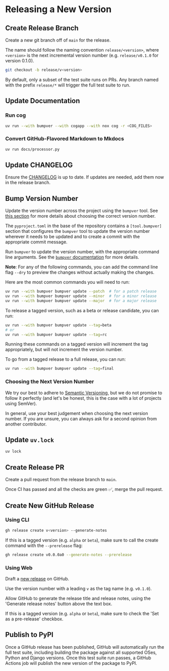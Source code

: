 # Releasing a New Version

## Create Release Branch

Create a new git branch off of `main` for the release.

The name should follow the naming convention `release/<version>`, where `<version>` is the next incremental version number (e.g. `release/v0.1.0` for version 0.1.0).

```bash
git checkout -b release/v<version>
```

By default, only a subset of the test suite runs on PRs. Any branch named with the prefix `release/*` will trigger the full test suite to run. 

## Update Documentation

### Run cog

```bash
uv run --with bumpver --with cogapp --with nox cog -r <COG_FILES>
```

### Convert GitHub-Flavored Markdown to Mkdocs

```bash
uv run docs/processor.py
```

## Update CHANGELOG

Ensure the [CHANGELOG](CHANGELOG.md) is up to date. If updates are needed, add them now in the release branch.

## Bump Version Number

Update the version number across the project using the `bumpver` tool. See [this section](#choosing-the-next-version-number) for more details about choosing the correct version number.

The `pyproject.toml` in the base of the repository contains a `[tool.bumpver]` section that configures the `bumpver` tool to update the version number wherever it needs to be updated and to create a commit with the appropriate commit message.

Run `bumpver` to update the version number, with the appropriate command line arguments. See the [`bumpver` documentation](https://github.com/mbarkhau/bumpver) for more details.

**Note**: For any of the following commands, you can add the command line flag `--dry` to preview the changes without actually making the changes.

Here are the most common commands you will need to run:

```bash
uv run --with bumpver bumpver update --patch  # for a patch release
uv run --with bumpver bumpver update --minor  # for a minor release
uv run --with bumpver bumpver update --major  # for a major release
```

To release a tagged version, such as a beta or release candidate, you can run:

```bash
uv run --with bumpver bumpver update --tag=beta
# or
uv run --with bumpver bumpver update --tag=rc
```

Running these commands on a tagged version will increment the tag appropriately, but will not increment the version number.

To go from a tagged release to a full release, you can run:

```bash
uv run --with bumpver bumpver update --tag=final
```

### Choosing the Next Version Number

We try our best to adhere to [Semantic Versioning](https://semver.org/), but we do not promise to follow it perfectly (and let's be honest, this is the case with a lot of projects using SemVer).

In general, use your best judgement when choosing the next version number. If you are unsure, you can always ask for a second opinion from another contributor.

## Update `uv.lock`

```bash
uv lock
```

## Create Release PR

Create a pull request from the release branch to `main`.

Once CI has passed and all the checks are green ✅, merge the pull request.

## Create New GitHub Release

### Using CLI

```bash
gh release create v<version> --generate-notes
```

If this is a tagged version (e.g. `alpha` or `beta`), make sure to call the create command with the `--prerelease` flag:

```bash
gh release create v0.0.0a0 --generate-notes --prerelease
```

### Using Web

Draft a [new release](https://github.com/joshuadavidthomas/django-language-server/releases/new) on GitHub.

Use the version number with a leading `v` as the tag name (e.g. `v0.1.0`).

Allow GitHub to generate the release title and release notes, using the 'Generate release notes' button above the text box.

If this is a tagged version (e.g. `alpha` or `beta`), make sure to check the 'Set as a pre-release' checkbox.

## Publish to PyPI

Once a GitHub release has been published, GitHub will automatically run the full test suite, including building the package against all supported OSes, Python and Django versions. Once this test suite run passes, a GitHub Actions job will publish the new version of the package to PyPI.

